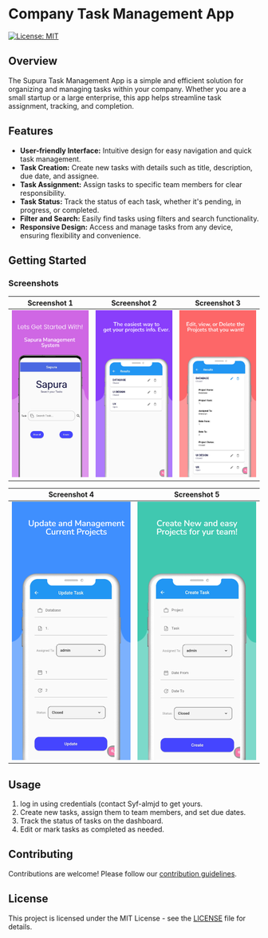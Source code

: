 
# Company Task Management App

[![License: MIT](https://img.shields.io/badge/License-MIT-yellow.svg)](https://opensource.org/licenses/MIT)

## Overview

The Supura Task Management App is a simple and efficient solution for organizing and managing tasks within your company. Whether you are a small startup or a large enterprise, this app helps streamline task assignment, tracking, and completion.

## Features

- **User-friendly Interface:** Intuitive design for easy navigation and quick task management.
- **Task Creation:** Create new tasks with details such as title, description, due date, and assignee.
- **Task Assignment:** Assign tasks to specific team members for clear responsibility.
- **Task Status:** Track the status of each task, whether it's pending, in progress, or completed.
- **Filter and Search:** Easily find tasks using filters and search functionality.
- **Responsive Design:** Access and manage tasks from any device, ensuring flexibility and convenience.

## Getting Started

### Screenshots

| Screenshot 1                                   | Screenshot 2 | Screenshot 3 |
|------------------------------------------------|--------------|--------------|
| ![Screenshot 1](assets/screenshots/image1.jpeg) | ![Screenshot 2](assets/screenshots/image2.jpeg) | ![Screenshot 3](assets/screenshots/image3.jpeg) |

| Screenshot 4 | Screenshot 5 |
|--------------|--------------|
| ![Screenshot 4](assets/screenshots/image4.jpeg) | ![Screenshot 5](assets/screenshots/image5.jpeg) |



## Usage

1. log in using credentials (contact Syf-almjd to get yours.
2. Create new tasks, assign them to team members, and set due dates.
3. Track the status of tasks on the dashboard.
4. Edit or mark tasks as completed as needed.

## Contributing

Contributions are welcome! Please follow our [contribution guidelines](CONTRIBUTING.md).

## License

This project is licensed under the MIT License - see the [LICENSE](LICENSE) file for details.

